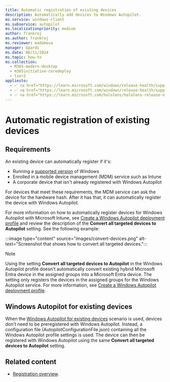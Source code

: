 ```yaml
---
title: Automatic registration of existing devices
description: Automatically add devices to Windows Autopilot.
ms.service: windows-client
ms.subservice: autopilot
ms.localizationpriority: medium
author: frankroj
ms.author: frankroj
ms.reviewer: madakeva
manager: bpardi
ms.date: 06/11/2024
ms.topic: how-to
ms.collection:
  - M365-modern-desktop
  - m365initiative-coredeploy
  - tier2
appliesto:
  - ✅ <a href="https://learn.microsoft.com/windows/release-health/supported-versions-windows-client" target="_blank">Windows 11</a>
  - ✅ <a href="https://learn.microsoft.com/windows/release-health/supported-versions-windows-client" target="_blank">Windows 10</a>
  - ✅ <a href="https://learn.microsoft.com/hololens/hololens-release-notes" target="_blank">Windows Holographic</a>
---
```


# Automatic registration of existing devices

## Requirements

An existing device can automatically register if it's:

- Running a [supported version](/windows/release-information/) of Windows
- Enrolled in a mobile device management (MDM) service such as Intune
- A corporate device that isn't already registered with Windows Autopilot

For devices that meet these requirements, the MDM service can ask the device for the hardware hash. After it has that, it can automatically register the device with Windows Autopilot.

For more information on how to automatically register devices for Windows Autopilot with Microsoft Intune, see [Create a Windows Autopilot deployment profile](profiles.md#create-a-windows-autopilot-deployment-profile) and review the description of the **Convert all targeted devices to Autopilot** setting. See the following example:

:::image type="content" source="images/convert-devices.png" alt-text="Screenshot that shows how to convert all targeted devices.":::

> [!NOTE]
>
> Using the setting **Convert all targeted devices to Autopilot** in the Windows Autopilot profile doesn't automatically convert existing hybrid Microsoft Entra device in the assigned groups into a Microsoft Entra device. The setting only registers the devices in the assigned groups for the Windows Autopilot service. For more information, see [Create a Windows Autopilot deployment profile](profiles.md#create-a-windows-autopilot-deployment-profile).

## Windows Autopilot for existing devices

When the [Windows Autopilot for existing devices](existing-devices.md) scenario is used, devices don't need to be preregistered with Windows Autopilot. Instead, a configuration file (AutopilotConfigurationFile.json) containing all the Windows Autopilot profile settings is used. The device can then be registered with Windows Autopilot using the same **Convert all targeted devices to Autopilot** setting.

## Related content

- [Registration overview](registration-overview.md).

